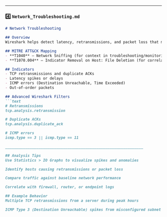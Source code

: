 
---

### 4️⃣ `Network_Troubleshooting.md`

```markdown
# Network Troubleshooting

## Overview
Wireshark helps detect latency, retransmissions, and packet loss that may indicate network misconfigurations or attacks.

## MITRE ATT&CK Mapping
- **T1040** – Network Sniffing (for context in troubleshooting/monitoring)  
- **T1070.004** – Indicator Removal on Host: File Deletion (for correlated analysis)  

## Indicators
- TCP retransmissions and duplicate ACKs  
- Latency spikes or delays  
- ICMP errors (Destination Unreachable, Time Exceeded)  
- Out-of-order packets  

## Advanced Wireshark Filters
```text
# Retransmissions
tcp.analysis.retransmission

# Duplicate ACKs
tcp.analysis.duplicate_ack

# ICMP errors
icmp.type == 3 || icmp.type == 11

______________________________________________________________

## Analysis Tips
Use Statistics > IO Graphs to visualize spikes and anomalies

Identify hosts causing retransmissions or packet loss

Compare traffic against baseline network performance

Correlate with firewall, router, or endpoint logs

## Example Behavior
Multiple TCP retransmissions from a server during peak hours

ICMP Type 3 (Destination Unreachable) spikes from misconfigured subnet
